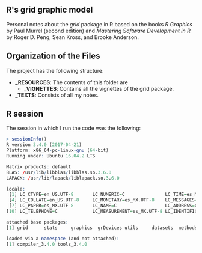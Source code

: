 ##  R's grid graphic model

Personal notes about the *grid* package in R based on the books *R Graphics* by Paul Murrel (second edition) and *Mastering Software Development in R* by Roger D. Peng, Sean Kross, and Brooke Anderson.

##  Organization of the Files

The project has the following structure:
  * **_RESOURCES**: The contents of this folder are
    * **_VIGNETTES**: Contains all the vignettes of the grid package.
  * **_TEXTS**: Consists of all my notes.

## R session

The session in which I run the code was the following:

```r
> sessionInfo()
R version 3.4.0 (2017-04-21)
Platform: x86_64-pc-linux-gnu (64-bit)
Running under: Ubuntu 16.04.2 LTS

Matrix products: default
BLAS: /usr/lib/libblas/libblas.so.3.6.0
LAPACK: /usr/lib/lapack/liblapack.so.3.6.0

locale:
 [1] LC_CTYPE=en_US.UTF-8       LC_NUMERIC=C               LC_TIME=es_MX.UTF-8
 [4] LC_COLLATE=en_US.UTF-8     LC_MONETARY=es_MX.UTF-8    LC_MESSAGES=en_US.UTF-8
 [7] LC_PAPER=es_MX.UTF-8       LC_NAME=C                  LC_ADDRESS=C
[10] LC_TELEPHONE=C             LC_MEASUREMENT=es_MX.UTF-8 LC_IDENTIFICATION=C

attached base packages:
[1] grid      stats     graphics  grDevices utils     datasets  methods   base

loaded via a namespace (and not attached):
[1] compiler_3.4.0 tools_3.4.0
```
